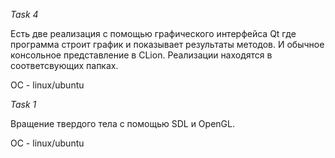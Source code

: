 *Task 4*

Есть две реализация с помощью графического интерфейса Qt где программа строит график и показывает результаты методов. И обычное консольное представление в CLion. 
Реализации находятся в соответсвующих папках. 

ОС - linux/ubuntu 

*Task 1* 

Вращение твердого тела с помощью SDL и OpenGL.

ОС - linux/ubuntu
